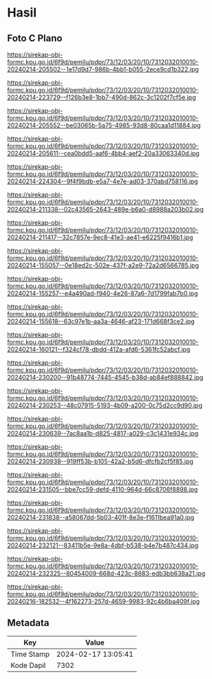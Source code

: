 # Hasil

## Foto C Plano

https://sirekap-obj-formc.kpu.go.id/6f9d/pemilu/pdpr/73/12/03/20/10/7312032010010-20240214-205502--1e17d9d7-986b-4bb1-b055-2ece9cd1b322.jpg

https://sirekap-obj-formc.kpu.go.id/6f9d/pemilu/pdpr/73/12/03/20/10/7312032010010-20240214-223729--f126b3e8-1bb7-490d-862c-3c1202f7cf5e.jpg

https://sirekap-obj-formc.kpu.go.id/6f9d/pemilu/pdpr/73/12/03/20/10/7312032010010-20240214-205552--be03065b-5a75-4985-93d8-80caa1d11884.jpg

https://sirekap-obj-formc.kpu.go.id/6f9d/pemilu/pdpr/73/12/03/20/10/7312032010010-20240214-205611--cea0bdd5-aaf6-4bb4-aef2-20a33063340d.jpg

https://sirekap-obj-formc.kpu.go.id/6f9d/pemilu/pdpr/73/12/03/20/10/7312032010010-20240214-224304--9f4f9bdb-e5a7-4e7e-ad03-370abd758116.jpg

https://sirekap-obj-formc.kpu.go.id/6f9d/pemilu/pdpr/73/12/03/20/10/7312032010010-20240214-211338--02c43565-2643-489e-b6a0-d8988a203b02.jpg

https://sirekap-obj-formc.kpu.go.id/6f9d/pemilu/pdpr/73/12/03/20/10/7312032010010-20240214-211417--32c7857e-9ec8-41e3-ae41-e6225f9416b1.jpg

https://sirekap-obj-formc.kpu.go.id/6f9d/pemilu/pdpr/73/12/03/20/10/7312032010010-20240214-155057--0e18ed2c-502e-437f-a2e9-72a2d6566785.jpg

https://sirekap-obj-formc.kpu.go.id/6f9d/pemilu/pdpr/73/12/03/20/10/7312032010010-20240214-155257--e4a490ad-f940-4e26-87a6-7d1799fab7b0.jpg

https://sirekap-obj-formc.kpu.go.id/6f9d/pemilu/pdpr/73/12/03/20/10/7312032010010-20240214-155618--63c97e1b-aa3a-4646-af23-171d668f3ce2.jpg

https://sirekap-obj-formc.kpu.go.id/6f9d/pemilu/pdpr/73/12/03/20/10/7312032010010-20240214-160121--f324cf78-dbdd-412a-afd6-5361fc52abcf.jpg

https://sirekap-obj-formc.kpu.go.id/6f9d/pemilu/pdpr/73/12/03/20/10/7312032010010-20240214-230200--91b48774-7445-4545-b38d-ab84ef888842.jpg

https://sirekap-obj-formc.kpu.go.id/6f9d/pemilu/pdpr/73/12/03/20/10/7312032010010-20240214-230253--48c07915-5193-4b09-a200-0c75d2cc9d90.jpg

https://sirekap-obj-formc.kpu.go.id/6f9d/pemilu/pdpr/73/12/03/20/10/7312032010010-20240214-230639--7ac8aa1b-d825-4817-a029-c3c1431e934c.jpg

https://sirekap-obj-formc.kpu.go.id/6f9d/pemilu/pdpr/73/12/03/20/10/7312032010010-20240214-230938--919ff53b-b105-42a2-b5d6-dfcfb2cf5f85.jpg

https://sirekap-obj-formc.kpu.go.id/6f9d/pemilu/pdpr/73/12/03/20/10/7312032010010-20240214-231505--bbe7cc59-defd-4110-964d-66c8706f8898.jpg

https://sirekap-obj-formc.kpu.go.id/6f9d/pemilu/pdpr/73/12/03/20/10/7312032010010-20240214-231838--a58067dd-5b03-401f-8e3e-f1611bea91a0.jpg

https://sirekap-obj-formc.kpu.go.id/6f9d/pemilu/pdpr/73/12/03/20/10/7312032010010-20240214-232121--83411b5e-9e8a-4dbf-b538-b4e7b487c434.jpg

https://sirekap-obj-formc.kpu.go.id/6f9d/pemilu/pdpr/73/12/03/20/10/7312032010010-20240214-232325--80454009-668d-423c-8683-edb3bb638a21.jpg

https://sirekap-obj-formc.kpu.go.id/6f9d/pemilu/pdpr/73/12/03/20/10/7312032010010-20240216-182532--4f162273-257d-4659-9983-92c4b6ba409f.jpg


## Metadata

| Key        | Value               |
| ---------- | ------------------- |
| Time Stamp | 2024-02-17 13:05:41 |
| Kode Dapil | 7302                |



